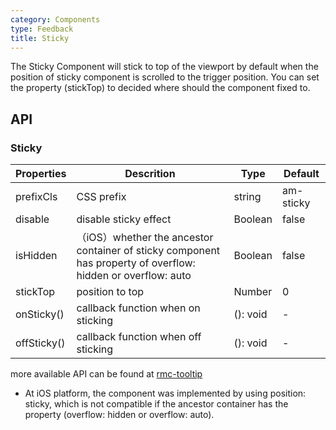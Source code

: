 ```yaml
---
category: Components
type: Feedback
title: Sticky
---
```


The Sticky Component will stick to top of the viewport by default when the position of sticky component is scrolled to the trigger position. You can set the property (stickTop) to decided where should the component fixed to. 

## API

### Sticky

Properties | Descrition | Type | Default
-----------|------------|------|--------
| prefixCls    | CSS prefix    | string |  am-sticky   |
| disable      | disable sticky effect | Boolean | false |
| isHidden     | （iOS）whether the ancestor container of sticky component has  property of overflow: hidden or overflow: auto  | Boolean | false |
| stickTop    | position to top | Number | 0 |
| onSticky()   | callback function when on sticking | (): void | - |
| offSticky()     | callback function when off sticking | (): void | - |

more available API can be found at [rmc-tooltip](https://github.com/react-component/m-tooltip#api)

* At iOS platform, the component was implemented by using position: sticky, which is not compatible if the ancestor container has the property (overflow: hidden or overflow: auto).